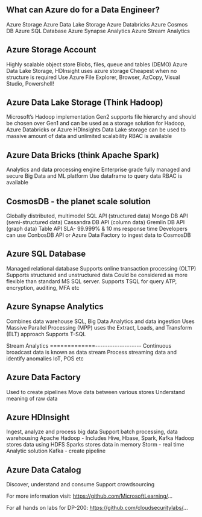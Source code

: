 What can Azure do for a Data Engineer?
-------------------
Azure Storage
Azure Data Lake Storage
Azure Databricks
Azure Cosmos DB
Azure SQL Database
Azure Synapse Analytics
Azure Stream Analytics



Azure Storage Account
-------------------
Highly scalable object store
Blobs, files, queue and tables (DEMO)
Azure Data Lake Storage, HDInsight  uses azure storage
Cheapest when no structure is required
Use Azure File Explorer, Browser, AzCopy, Visual Studio, Powershell!


Azure Data Lake Storage (Think Hadoop)
-------------------
Microsoft’s Hadoop implementation
Gen2 supports file hierarchy and should be chosen over Gen1 and can be used as a storage solution for Hadoop, Azure Databricks or Azure HDInsights
Data Lake storage can be used to massive amount of data and unlimited scalability
RBAC is available

Azure Data Bricks (think Apache Spark)
-------------------
Analytics and data processing engine
Enterprise grade fully managed and secure Big Data and ML platform
Use dataframe to query data
RBAC is available

CosmosDB - the planet scale solution
-------------------
Globally distributed, multimodel
SQL API (structured data)
Mongo DB API (semi-structured data)
Cassandra DB API (column data)
Gremlin DB API (graph data)
Table API
SLA- 99.999% & 10 ms response time
Developers can use ConbosDB API or Azure Data Factory to ingest data to CosmosDB

Azure SQL Database
-------------------
Managed relational database
Supports online transaction processing (OLTP)
Supports structured and unstructured data
Could be considered as more flexible than standard MS SQL server.
Supports TSQL for query
ATP, encryption, auditing, MFA etc

Azure Synapse Analytics
-------------------
Combines data warehouse SQL, Big Data Analytics and data ingestion
Uses Massive Parallel Processing (MPP)
uses the Extract, Loads, and Transform (ELT) approach
Supports T-SQL

Stream Analytics
=============-------------------
Continuous broadcast data is known as data stream
Process streaming data and identify anomalies
IoT, POS etc



Azure Data Factory
-------------------
Used to create pipelines
Move data between various stores
Understand meaning of raw data



Azure HDInsight
-------------------
Ingest, analyze and process big data
Support batch processing, data warehousing
Apache Hadoop - Includes Hive, Hbase, Spark, Kafka
Hadoop stores data using HDFS
Sparks stores data in memory
Storm - real time Analytic solution
Kafka - create pipeline



Azure Data Catalog
-------------------
Discover, understand and consume
Support crowdsourcing


For more information visit:
https://github.com/MicrosoftLearning/...


For all hands on labs for DP-200:
https://github.com/cloudsecuritylabs/...

